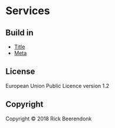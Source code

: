 # Services

## Build in

- [Title](https://angular.io/api/platform-browser/Title)
- [Meta](https://angular.io/api/platform-browser/Meta)

## License

European Union Public Licence version 1.2

## Copyright

Copyright © 2018 Rick Beerendonk
